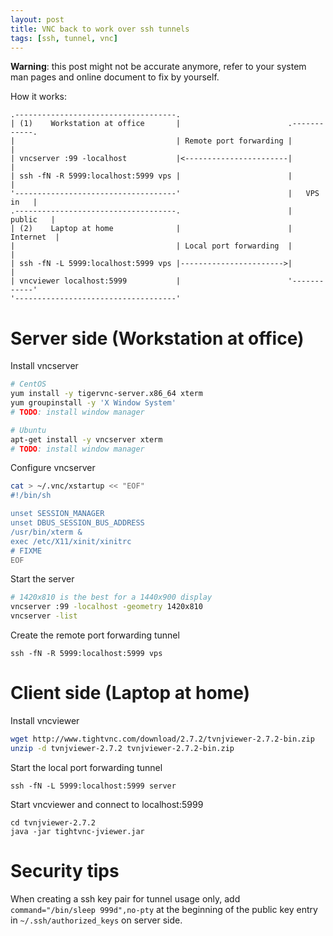 ```yaml
---
layout: post
title: VNC back to work over ssh tunnels
tags: [ssh, tunnel, vnc]
---
```


**Warning**: this post might not be accurate anymore, refer to your system
man pages and online document to fix by yourself.

How it works:

```
.------------------------------------.
| (1)    Workstation at office       |                        .------------.
|                                    | Remote port forwarding |            |
| vncserver :99 -localhost           |<-----------------------|            |
| ssh -fN -R 5999:localhost:5999 vps |                        |            |
'------------------------------------'                        |   VPS in   |
.------------------------------------.                        |   public   |
| (2)    Laptop at home              |                        |  Internet  |
|                                    | Local port forwarding  |            |
| ssh -fN -L 5999:localhost:5999 vps |----------------------->|            |
| vncviewer localhost:5999           |                        '------------'
'------------------------------------'
```

# Server side (Workstation at office)

Install vncserver

```bash
# CentOS
yum install -y tigervnc-server.x86_64 xterm
yum groupinstall -y 'X Window System'
# TODO: install window manager

# Ubuntu
apt-get install -y vncserver xterm
# TODO: install window manager
```

Configure vncserver

```bash
cat > ~/.vnc/xstartup << "EOF"
#!/bin/sh

unset SESSION_MANAGER
unset DBUS_SESSION_BUS_ADDRESS
/usr/bin/xterm &
exec /etc/X11/xinit/xinitrc
# FIXME
EOF
```

Start the server

```bash
# 1420x810 is the best for a 1440x900 display
vncserver :99 -localhost -geometry 1420x810
vncserver -list
```

Create the remote port forwarding tunnel

```
ssh -fN -R 5999:localhost:5999 vps
```

# Client side (Laptop at home)

Install vncviewer

```bash
wget http://www.tightvnc.com/download/2.7.2/tvnjviewer-2.7.2-bin.zip
unzip -d tvnjviewer-2.7.2 tvnjviewer-2.7.2-bin.zip
```

Start the local port forwarding tunnel

```
ssh -fN -L 5999:localhost:5999 server
```

Start vncviewer and connect to localhost:5999

```
cd tvnjviewer-2.7.2
java -jar tightvnc-jviewer.jar
```

# Security tips

When creating a ssh key pair for tunnel usage only, add `command="/bin/sleep
999d",no-pty` at the beginning of  the public key entry in
`~/.ssh/authorized_keys` on server side.
